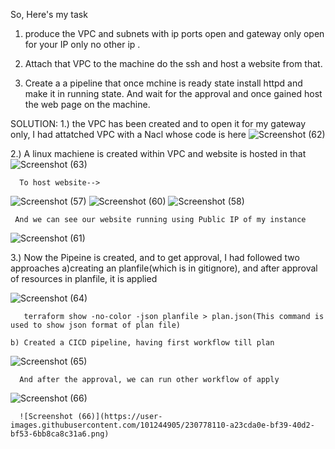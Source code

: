 So, Here's my task
1. produce the VPC and subnets with ip ports open and gateway only open for your IP only no other ip .

2. Attach that VPC to the machine do the ssh and host a website from that.

3. Create a a pipeline that once mchine is ready state install httpd and make it in running state. And wait for the approval and once gained host the web page on the machine.
  
SOLUTION:
1.) the VPC has been created and to open it for my gateway only, I had attatched VPC with a Nacl whose code is here
![Screenshot (62)](https://user-images.githubusercontent.com/101244905/230777297-346f657c-1050-4b9b-8ec2-681adce1286d.png)
 
 2.) A linux machiene is created within VPC and website is hosted in that
 ![Screenshot (63)](https://user-images.githubusercontent.com/101244905/230777405-dedf6d35-60cb-4500-afa3-46810a3b93b8.png)
   
      To host website-->
      
![Screenshot (57)](https://user-images.githubusercontent.com/101244905/230777434-031dcfe9-978e-4a2f-af63-a5013ba73458.png)
![Screenshot (60)](https://user-images.githubusercontent.com/101244905/230777462-898b85b0-6daa-4937-9ffc-6581fa68a44a.png)
![Screenshot (58)](https://user-images.githubusercontent.com/101244905/230777478-377f24be-ff76-400f-bc5d-0f661451e56b.png)
     
     And we can see our website running using Public IP of my instance
     
![Screenshot (61)](https://user-images.githubusercontent.com/101244905/230777512-8e73300b-3576-4bcc-9ce4-0f58740a6d8e.png)
  
  
  3.) Now the Pipeine is created, and to get approval, I had followed two approaches
    a)creating an planfile(which is in gitignore), and after approval of resources in planfile, it is applied
     
![Screenshot (64)](https://user-images.githubusercontent.com/101244905/230777866-ae395649-fbab-4b5e-a448-497fbc9d4595.png)

       terraform show -no-color -json planfile > plan.json(This command is used to show json format of plan file)
      
    b) Created a CICD pipeline, having first workflow till plan
![Screenshot (65)](https://user-images.githubusercontent.com/101244905/230778041-fd98758f-5f8a-4c02-86d2-f93191ebb788.png)

      
      And after the approval, we can run other workflow of apply
      
![Screenshot (66)](https://user-images.githubusercontent.com/101244905/230778264-17a9c99c-ea87-4189-b4f9-89c93d6d9db4.png)

      ![Screenshot (66)](https://user-images.githubusercontent.com/101244905/230778110-a23cda0e-bf39-40d2-bf53-6bb8ca8c31a6.png)
